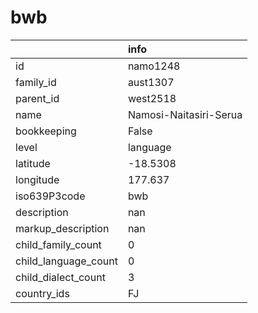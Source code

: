 # bwb
|                      | info                   |
|:---------------------|:-----------------------|
| id                   | namo1248               |
| family_id            | aust1307               |
| parent_id            | west2518               |
| name                 | Namosi-Naitasiri-Serua |
| bookkeeping          | False                  |
| level                | language               |
| latitude             | -18.5308               |
| longitude            | 177.637                |
| iso639P3code         | bwb                    |
| description          | nan                    |
| markup_description   | nan                    |
| child_family_count   | 0                      |
| child_language_count | 0                      |
| child_dialect_count  | 3                      |
| country_ids          | FJ                     |